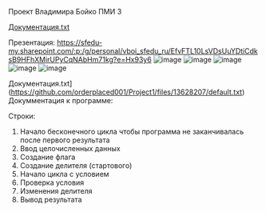 Проект Владимира Бойко ПМИ 3

[Документация.txt](https://github.com/orderplaced001/Project1/files/13628207/default.txt)


Презентация: https://sfedu-my.sharepoint.com/:p:/g/personal/vboi_sfedu_ru/EfvFTL10LsVDsUuYDtiCdksB9HFhXMirUPyCqNAbHm71kg?e=Hx93y6
![image](https://github.com/orderplaced001/Project1/assets/153439122/deeb0ae5-d849-4460-b466-b0feeebb8a6d)
![image](https://github.com/orderplaced001/Project1/assets/153439122/23a87aff-aeac-4bb9-907e-6643348c4acc)
![image](https://github.com/orderplaced001/Project1/assets/153439122/529b52e7-1d6f-41c0-bcc0-71aaf9d993d5)
![image](https://github.com/orderplaced001/Project1/assets/153439122/ba82bfc2-0df7-47d3-8638-23b2d067e255)
![image](https://github.com/orderplaced001/Project1/assets/153439122/dcdfcbd5-b124-4002-a358-809313ffa2d7)


Документация.txt](https://github.com/orderplaced001/Project1/files/13628207/default.txt)
Докумментация к программе: 

Строки:
1.  Начало бесконечного цикла чтобы программа не заканчивалась после первого результата
3.  Ввод целочисленных данных
5.  Создание флага
6.  Создание делителя (стартового)
7.  Начало цикла с условием
8.  Проверка условия
9.  Изменения делителя
11. Вывод результата
